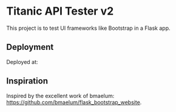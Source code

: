 # Titanic API Tester v2
This project is to test UI frameworks like Bootstrap in a Flask app.

## Deployment
Deployed at: 

## Inspiration
Inspired by the excellent work of bmaelum: https://github.com/bmaelum/flask_bootstrap_website.
